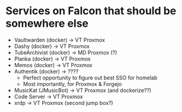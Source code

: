 # Services on Falcon that should be somewhere else

* Vaultwarden (docker) -> VT Proxmox
* Dashy (docker) -> VT Proxmox
* TubeArchivist (docker) -> MD Proxmox (?)
* Planka (docker) -> VT Proxmox
* Memos (docker) -> VT Proxmox
* Authentik (docker) -> ????
  * Perfect opportunity to figure out best SSO for homelab
  * Most importantly, for Proxmox & Forgejo
* MusicKat (JMusicBot) -> VT Proxmox (and dockerize??)
* Code Server -> VT Proxmox
* xrdp -> VT Proxmox (second jump box?)
